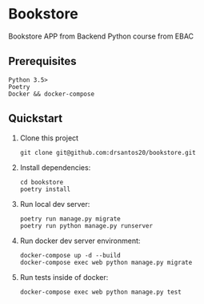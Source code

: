 # Bookstore

Bookstore APP from Backend Python course from EBAC

## Prerequisites

```
Python 3.5>
Poetry
Docker && docker-compose
```

## Quickstart

1. Clone this project

   ```shell
   git clone git@github.com:drsantos20/bookstore.git
   ```

2. Install dependencies:

   ```shell
   cd bookstore
   poetry install
   ```

3. Run local dev server:

   ```shell
   poetry run manage.py migrate
   poetry run python manage.py runserver
   ```

4. Run docker dev server environment:

   ```shell
   docker-compose up -d --build 
   docker-compose exec web python manage.py migrate
   ```

5. Run tests inside of docker:

   ```shell
   docker-compose exec web python manage.py test